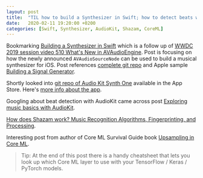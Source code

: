 ```yaml
---
layout: post
title:  "TIL how to build a Synthesizer in Swift; how to detect beats with AudioKit"
date:   2020-02-11 19:20:00 +0200
categories: [Swift, Synthesizer, AudioKit, Shazam, CoreML]
---
```

Bookmarking [Building a Synthesizer in Swift](https://medium.com/better-programming/building-a-synthesizer-in-swift-866cd15b731) which is a follow up of [WWDC 2019 session video 510 What's New in AVAudioEngine](https://developer.apple.com/videos/play/wwdc2019/510/). Post is focusing on how the newly announced `AVAudioSourceNode`  can be used to build a musical synthesizer for iOS. Post references [complete git repo](https://github.com/GrantJEmerson/SwiftSynth) and Apple sample [Building a Signal Generator](https://developer.apple.com/documentation/avfoundation/audio_track_engineering/building_a_signal_generator).

Shortly looked into [git repo of Audio Kit Synth One](https://github.com/AudioKit/AudioKitSynthOne) available in the App Store. Here's [more info about the app](https://audiokitpro.com/synth/).

Googling about beat detection with AudioKit came across post [Exploring music basics with AudioKit](https://swifting.io/blog/2016/06/23/19-exploring-music-basics-with-audiokit/).

[How does Shazam work? Music Recognition Algorithms, Fingerprinting, and Processing](https://www.toptal.com/algorithms/shazam-it-music-processing-fingerprinting-and-recognition).

Interesting post from author of Core ML Survival Guide book [Upsampling in Core ML](https://machinethink.net/blog/coreml-upsampling/).

> Tip: At the end of this post there is a handy cheatsheet that lets you look up which Core ML layer to use with your TensorFlow / Keras / PyTorch models.
